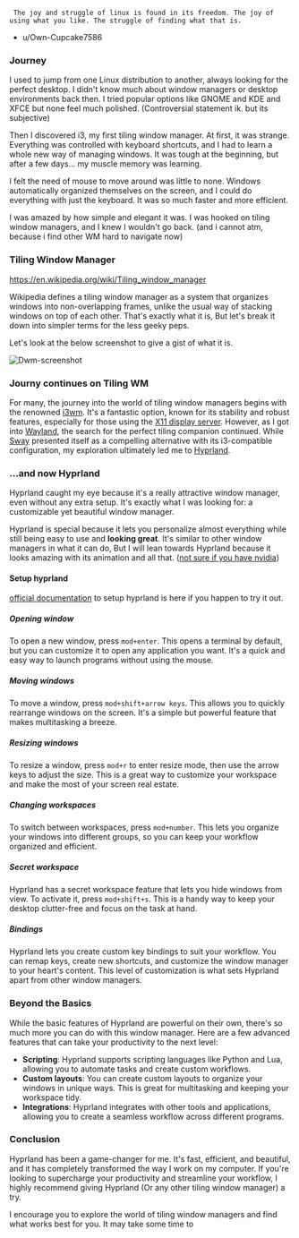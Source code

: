 `
The joy and struggle of linux is found in its freedom. The joy of using what you like. The struggle of finding what that is.`

- u/Own-Cupcake7586

### Journey

I used to jump from one Linux distribution to another, always looking for the perfect desktop. I didn't know much about window managers or desktop environments back then. I tried popular options like GNOME and KDE and XFCE but none feel much polished. (Controversial statement ik. but its subjective)

Then I discovered i3, my first tiling window manager. At first, it was strange. Everything was controlled with keyboard shortcuts, and I had to learn a whole new way of managing windows. It was tough at the beginning, but after a few days... my muscle memory was learning.

I felt the need of mouse to move around was little to none. Windows automatically organized themselves on the screen, and I could do everything with just the keyboard. It was so much faster and more efficient.

I was amazed by how simple and elegant it was. I was hooked on tiling window managers, and I knew I wouldn't go back. (and i cannot atm, because i find other WM hard to navigate now)

### Tiling Window Manager

https://en.wikipedia.org/wiki/Tiling_window_manager

Wikipedia defines a tiling window manager as a system that organizes windows into non-overlapping frames, unlike the usual way of stacking windows on top of each other. That's exactly what it is, But let's break it down into simpler terms for the less geeky peps. 

Let's look at the below screenshot to give a gist of what it is. 


![Dwm-screenshot](https://en.wikipedia.org/wiki/Tiling_window_manager#/media/File:Dwm-screenshot.png)


### Journy continues on Tiling WM

For many, the journey into the world of tiling window managers begins with the renowned [i3wm](https://i3wm.org/). It's a fantastic option, known for its stability and robust features, especially for those using the [X11 display server](https://www.x.org/wiki/). However, as I got into [Wayland](https://wayland.freedesktop.org/), the search for the perfect tiling companion continued. While [Sway](https://swaywm.org/) presented itself as a compelling alternative with its i3-compatible configuration, my exploration ultimately led me to [Hyprland](https://hyprland.org/).

### ...and now Hyprland

Hyprland caught my eye because it's a really attractive window manager, even without any extra setup. It's exactly what I was looking for: a customizable yet beautiful window manager.

Hyprland is special because it lets you personalize almost everything while still being easy to use and **looking great**. It's similar to other window managers in what it can do, But I will lean towards Hyprland because it looks amazing with its animation and all that. ([not sure if you have nvidia](https://www.youtube.com/watch?v=xPh-5P4XH6o))

#### Setup hyprland

[official documentation](https://wiki.hyprland.org/Getting-Started/Installation/) to setup hyprland is here if you happen to try it out.

##### Opening window

To open a new window, press `mod+enter`. This opens a terminal by default, but you can customize it to open any application you want. It's a quick and easy way to launch programs without using the mouse.

##### Moving windows

To move a window, press `mod+shift+arrow keys`. This allows you to quickly rearrange windows on the screen. It's a simple but powerful feature that makes multitasking a breeze.

##### Resizing windows

To resize a window, press `mod+r` to enter resize mode, then use the arrow keys to adjust the size. This is a great way to customize your workspace and make the most of your screen real estate.

##### Changing workspaces

To switch between workspaces, press `mod+number`. This lets you organize your windows into different groups, so you can keep your workflow organized and efficient.

##### Secret workspace

Hyprland has a secret workspace feature that lets you hide windows from view. To activate it, press `mod+shift+s`. This is a handy way to keep your desktop clutter-free and focus on the task at hand.

##### Bindings

Hyprland lets you create custom key bindings to suit your workflow. You can remap keys, create new shortcuts, and customize the window manager to your heart's content. This level of customization is what sets Hyprland apart from other window managers.

### Beyond the Basics

While the basic features of Hyprland are powerful on their own, there's so much more you can do with this window manager. Here are a few advanced features that can take your productivity to the next level:

- **Scripting**: Hyprland supports scripting languages like Python and Lua, allowing you to automate tasks and create custom workflows.
- **Custom layouts**: You can create custom layouts to organize your windows in unique ways. This is great for multitasking and keeping your workspace tidy.
- **Integrations**: Hyprland integrates with other tools and applications, allowing you to create a seamless workflow across different programs.

### Conclusion

Hyprland has been a game-changer for me. It's fast, efficient, and beautiful, and it has completely transformed the way I work on my computer. If you're looking to supercharge your productivity and streamline your workflow, I highly recommend giving Hyprland (Or any other tiling window manager) a try.

I encourage you to explore the world of tiling window managers and find what works best for you. It may take some time to
